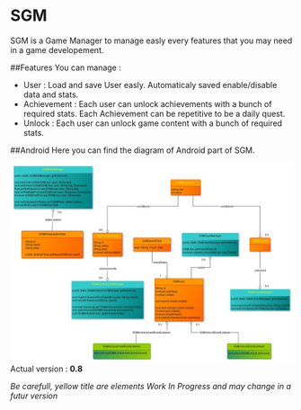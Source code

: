 # SGM
SGM is a Game Manager to manage easly every features that you may need in a game developement.

##Features
You can manage : 
* User : Load and save User easly. Automaticaly saved enable/disable data and stats.
* Achievement :  Each user can unlock achievements with a bunch of required stats. Each Achievement can be repetitive to be a daily quest.
* Unlock : Each user can unlock game content with a bunch of required stats.

##Android
Here you can find the diagram of Android part of SGM.

![alt tag](ANDROID/D_Organization.jpg)
Actual version : **0.8**

*Be carefull, yellow title are elements Work In Progress and may change in a futur version*
